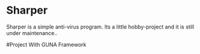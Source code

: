 # Sharper
Sharper is a simple anti-virus program. Its a little hobby-project and it is still under maintenance.. 

#Project
With GUNA Framework
